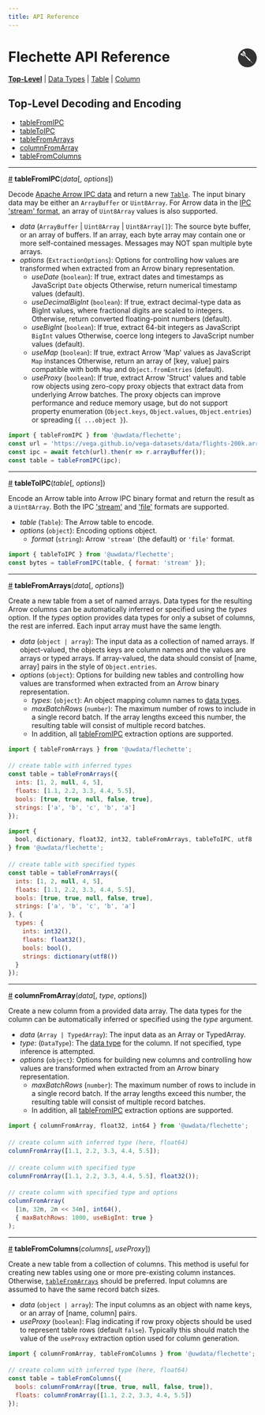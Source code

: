 ```yaml
---
title: API Reference
---
```

# Flechette API Reference <a href="https://idl.uw.edu/flechette"><img align="right" src="../assets/logo.svg" height="38"/></a>

[**Top-Level**](/flechette/api) | [Data Types](data-types) | [Table](table) | [Column](column)

## Top-Level Decoding and Encoding

* [tableFromIPC](#tableFromIPC)
* [tableToIPC](#tableToIPC)
* [tableFromArrays](#tableFromArrays)
* [columnFromArray](#columnFromArray)
* [tableFromColumns](#tableFromColumns)

<hr/><a id="tableFromIPC" href="#tableFromIPC">#</a>
<b>tableFromIPC</b>(<i>data</i>[, <i>options</i>])

Decode [Apache Arrow IPC data](https://arrow.apache.org/docs/format/Columnar.html#serialization-and-interprocess-communication-ipc) and return a new [`Table`](table). The input binary data may be either an `ArrayBuffer` or `Uint8Array`. For Arrow data in the [IPC 'stream' format](https://arrow.apache.org/docs/format/Columnar.html#ipc-streaming-format), an array of `Uint8Array` values is also supported.

* *data* (`ArrayBuffer` \| `Uint8Array` \| `Uint8Array[]`): The source byte buffer, or an array of buffers. If an array, each byte array may contain one or more self-contained messages. Messages may NOT span multiple byte arrays.
* *options* (`ExtractionOptions`): Options for controlling how values are transformed when extracted from an Arrow binary representation.
  * *useDate* (`boolean`): If true, extract dates and timestamps as JavaScript `Date` objects Otherwise, return numerical timestamp values (default).
  * *useDecimalBigInt* (`boolean`): If true, extract decimal-type data as BigInt values, where fractional digits are scaled to integers. Otherwise, return converted floating-point numbers (default).
  * *useBigInt* (`boolean`): If true, extract 64-bit integers as JavaScript `BigInt` values Otherwise, coerce long integers to JavaScript number values (default).
  * *useMap* (`boolean`): If true, extract Arrow 'Map' values as JavaScript `Map` instances Otherwise, return an array of [key, value] pairs compatible with both `Map` and `Object.fromEntries` (default).
  * *useProxy* (`boolean`): If true, extract Arrow 'Struct' values and table row objects using zero-copy proxy objects that extract data from underlying Arrow batches. The proxy objects can improve performance and reduce memory usage, but do not support property enumeration (`Object.keys`, `Object.values`, `Object.entries`) or spreading (`{ ...object }`).

```js
import { tableFromIPC } from '@uwdata/flechette';
const url = 'https://vega.github.io/vega-datasets/data/flights-200k.arrow';
const ipc = await fetch(url).then(r => r.arrayBuffer());
const table = tableFromIPC(ipc);
```

<hr/><a id="tableToIPC" href="#tableToIPC">#</a>
<b>tableToIPC</b>(<i>table</i>[, <i>options</i>])

Encode an Arrow table into Arrow IPC binary format and return the result as a `Uint8Array`. Both the IPC ['stream'](https://arrow.apache.org/docs/format/Columnar.html#ipc-streaming-format) and ['file'](https://arrow.apache.org/docs/format/Columnar.html#ipc-file-format) formats are supported.

* *table* (`Table`): The Arrow table to encode.
* *options* (`object`): Encoding options object.
  * *format* (`string`): Arrow `'stream'` (the default) or `'file'` format.

```js
import { tableToIPC } from '@uwdata/flechette';
const bytes = tableFromIPC(table, { format: 'stream' });
```

<hr/><a id="tableFromArrays" href="#tableFromArrays">#</a>
<b>tableFromArrays</b>(<i>data</i>[, <i>options</i>])

Create a new table from a set of named arrays. Data types for the resulting Arrow columns can be automatically inferred or specified using the *types* option. If the *types* option provides data types for only a subset of columns, the rest are inferred. Each input array must have the same length.

* *data* (`object | array`): The input data as a collection of named arrays. If object-valued, the objects keys are column names and the values are arrays or typed arrays. If array-valued, the data should consist of [name, array] pairs in the style of `Object.entries`.
* *options* (`object`): Options for building new tables and controlling how values are transformed when extracted from an Arrow binary representation.
  * *types*: (`object`): An object mapping column names to [data types](data-types).
  * *maxBatchRows* (`number`): The maximum number of rows to include in a single record batch. If the array lengths exceed this number, the resulting table will consist of multiple record batches.
  * In addition, all [tableFromIPC](#tableFromIPC) extraction options are supported.

```js
import { tableFromArrays } from '@uwdata/flechette';

// create table with inferred types
const table = tableFromArrays({
  ints: [1, 2, null, 4, 5],
  floats: [1.1, 2.2, 3.3, 4.4, 5.5],
  bools: [true, true, null, false, true],
  strings: ['a', 'b', 'c', 'b', 'a']
});
```

```js
import {
  bool, dictionary, float32, int32, tableFromArrays, tableToIPC, utf8
} from '@uwdata/flechette';

// create table with specified types
const table = tableFromArrays({
  ints: [1, 2, null, 4, 5],
  floats: [1.1, 2.2, 3.3, 4.4, 5.5],
  bools: [true, true, null, false, true],
  strings: ['a', 'b', 'c', 'b', 'a']
}, {
  types: {
    ints: int32(),
    floats: float32(),
    bools: bool(),
    strings: dictionary(utf8())
  }
});
```

<hr/><a id="columnFromArray" href="#columnFromArray">#</a>
<b>columnFromArray</b>(<i>data</i>[, <i>type</i>, <i>options</i>])

Create a new column from a provided data array. The data types for the column can be automatically inferred or specified using the *type* argument.

* *data* (`Array | TypedArray`): The input data as an Array or TypedArray.
* *type*: (`DataType`): The [data type](data-types) for the column. If not specified, type inference is attempted.
* *options* (`object`): Options for building new columns and controlling how values are transformed when extracted from an Arrow binary representation.
  * *maxBatchRows* (`number`): The maximum number of rows to include in a single record batch. If the array lengths exceed this number, the resulting table will consist of multiple record batches.
  * In addition, all [tableFromIPC](#tableFromIPC) extraction options are supported.

```js
import { columnFromArray, float32, int64 } from '@uwdata/flechette';

// create column with inferred type (here, float64)
columnFromArray([1.1, 2.2, 3.3, 4.4, 5.5]);

// create column with specified type
columnFromArray([1.1, 2.2, 3.3, 4.4, 5.5], float32());

// create column with specified type and options
columnFromArray(
  [1n, 32n, 2n << 34n], int64(),
  { maxBatchRows: 1000, useBigInt: true }
);
```

<hr/><a id="tableFromColumns" href="#tableFromColumns">#</a>
<b>tableFromColumns</b>(<i>columns</i>[, <i>useProxy</i>])

Create a new table from a collection of columns. This method is useful for creating new tables using one or more pre-existing column instances. Otherwise, [`tableFromArrays`](#tableFromArrays) should be preferred. Input columns are assumed to have the same record batch sizes.

* *data* (`object | array`): The input columns as an object with name keys, or an array of [name, column] pairs.
* *useProxy* (`boolean`): Flag indicating if row proxy objects should be used to represent table rows (default `false`). Typically this should match the value of the `useProxy` extraction option used for column generation.

```js
import { columnFromArray, tableFromColumns } from '@uwdata/flechette';

// create column with inferred type (here, float64)
const table = tableFromColumns({
  bools: columnFromArray([true, true, null, false, true]),
  floats: columnFromArray([1.1, 2.2, 3.3, 4.4, 5.5])
});
```
